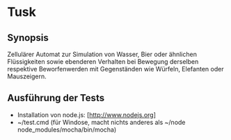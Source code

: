 # Tusk

## Synopsis

Zellulärer Automat zur Simulation von Wasser, Bier oder ähnlichen Flüssigkeiten sowie ebenderen Verhalten
bei Bewegung derselben respektive Beworfenwerden mit Gegenständen wie Würfeln, Elefanten oder Mauszeigern.

## Ausführung der Tests

* Installation von node.js: [http://www.nodejs.org]
* ~/test.cmd (für Windose, macht nichts anderes als ~/node node_modules/mocha/bin/mocha)

